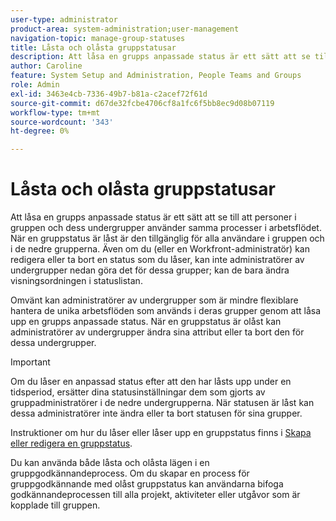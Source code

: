 ```yaml
---
user-type: administrator
product-area: system-administration;user-management
navigation-topic: manage-group-statuses
title: Låsta och olåsta gruppstatusar
description: Att låsa en grupps anpassade status är ett sätt att se till att personer i gruppen och dess undergrupper använder samma processer i arbetsflödet. När en gruppstatus är låst är den tillgänglig för alla användare i gruppen och i de nedre grupperna. Även om du (eller en Workfront-administratör) kan redigera eller ta bort en status som du låser, kan inte administratörer av undergrupper nedan göra det för dessa grupper. Om du låser upp en grupps anpassade status blir det mer flexibelt för administratörer av lägre undergrupper att hantera sina arbetsflöden. De kan ändra attributen för en olåst status eller ta bort den för sina grupper.
author: Caroline
feature: System Setup and Administration, People Teams and Groups
role: Admin
exl-id: 3463e4cb-7336-49b7-b81a-c2acef72f61d
source-git-commit: d67de32fcbe4706cf8a1fc6f5bb8ec9d08b07119
workflow-type: tm+mt
source-wordcount: '343'
ht-degree: 0%

---
```


# Låsta och olåsta gruppstatusar

Att låsa en grupps anpassade status är ett sätt att se till att personer i gruppen och dess undergrupper använder samma processer i arbetsflödet. När en gruppstatus är låst är den tillgänglig för alla användare i gruppen och i de nedre grupperna. Även om du (eller en Workfront-administratör) kan redigera eller ta bort en status som du låser, kan inte administratörer av undergrupper nedan göra det för dessa grupper; kan de bara ändra visningsordningen i statuslistan.

Omvänt kan administratörer av undergrupper som är mindre flexiblare hantera de unika arbetsflöden som används i deras grupper genom att låsa upp en grupps anpassade status. När en gruppstatus är olåst kan administratörer av undergrupper ändra sina attribut eller ta bort den för dessa undergrupper.

>[!IMPORTANT]
>
>Om du låser en anpassad status efter att den har låsts upp under en tidsperiod, ersätter dina statusinställningar dem som gjorts av gruppadministratörer i de nedre undergrupperna. När statusen är låst kan dessa administratörer inte ändra eller ta bort statusen för sina grupper.

Instruktioner om hur du låser eller låser upp en gruppstatus finns i [Skapa eller redigera en gruppstatus](../../../administration-and-setup/manage-groups/manage-group-statuses/create-or-edit-a-group-status.md).

Du kan använda både låsta och olåsta lägen i en gruppgodkännandeprocess. Om du skapar en process för gruppgodkännande med olåst gruppstatus kan användarna bifoga godkännandeprocessen till alla projekt, aktiviteter eller utgåvor som är kopplade till gruppen.

